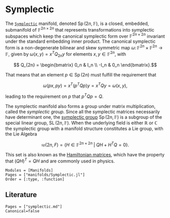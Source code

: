 # Symplectic

The [`Symplectic`](@ref) manifold, denoted $\operatorname{Sp}(2n, \mathbb{F})$, is a closed, embedded, submanifold of
$\mathbb{F}^{2n \times 2n}$ that represents transformations into symplectic subspaces which keep the
canonical symplectic form over $\mathbb{F}^{2n \times 2n }$ invariant under the standard embedding inner product.
The canonical symplectic form is a non-degenerate bilinear and skew symmetric map
$\omega\colon \mathbb{F}^{2n} \times \mathbb{F}^{2n}
\rightarrow \mathbb{F}$, given by
$\omega(x, y) = x^T Q_{2n} y$ for elements $x, y \in \mathbb{F}^{2n}$, with
````math
    Q_{2n} =
    \begin{bmatrix}
     0_n  &  I_n \\
    -I_n  &  0_n
    \end{bmatrix}.
````
That means that an element $p \in \operatorname{Sp}(2n)$ must fulfill the requirement that
````math
    \omega (p x, p y) = x^T(p^TQp)y = x^TQy = \omega(x, y),
````
leading to the requirement on $p$ that $p^TQp = Q$.

The symplectic manifold also forms a group under matrix multiplication, called the $\textit{symplectic group}$.
Since all the symplectic matrices necessarily have determinant one, the [symplectic group](https://en.wikipedia.org/wiki/Symplectic_group)
$\operatorname{Sp}(2n, \mathbb{F})$ is a subgroup of the special linear group, $\operatorname{SL}(2n, \mathbb{F})$. When the underlying
field is either $\mathbb{R}$ or $\mathbb{C}$ the symplectic group with a manifold structure constitutes a Lie group, with the Lie
Algebra
````math
    \mathfrak{sp}(2n,F) = \{H \in \mathbb{F}^{2n \times 2n} \;|\; Q H + H^{T} Q = 0\}.
````
This set is also known as the [Hamiltonian matrices](https://en.wikipedia.org/wiki/Hamiltonian_matrix), which have the
property that $(QH)^T = QH$ and are commonly used in physics.

```@autodocs
Modules = [Manifolds]
Pages = ["manifolds/Symplectic.jl"]
Order = [:type, :function]
```

## Literature

```@bibliography
Pages = ["symplectic.md"]
Canonical=false
```